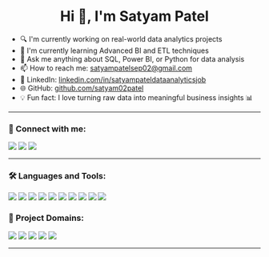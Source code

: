 <h1 align="center">Hi 👋, I'm Satyam Patel</h1>

- 🔍 I'm currently working on real-world data analytics projects
- 🧠 I'm currently learning Advanced BI and ETL techniques
- 💬 Ask me anything about SQL, Power BI, or Python for data analysis
- 📫 How to reach me: [satyampatelsep02@gmail.com](mailto:satyampatelsep02@gmail.com)
- 💼 LinkedIn: [linkedin.com/in/satyampateldataanalyticsjob](https://www.linkedin.com/in/satyampateldataanalyticsjob)
- 🌐 GitHub: [github.com/satyam02patel](https://github.com/satyam02patel)
- 💡 Fun fact: I love turning raw data into meaningful business insights 📊

---

### 🔗 Connect with me:
<p>
  <a href="https://github.com/satyam02patel"><img src="https://img.shields.io/badge/GitHub-181717?style=for-the-badge&logo=github&logoColor=white" /></a>
  <a href="https://www.linkedin.com/in/satyampateldataanalyticsjob/"><img src="https://img.shields.io/badge/LinkedIn-0A66C2?style=for-the-badge&logo=linkedin&logoColor=white" /></a>
  <a href="mailto:satyampatelsep02@gmail.com"><img src="https://img.shields.io/badge/Email-D14836?style=for-the-badge&logo=gmail&logoColor=white" /></a>
</p>

---

### 🛠️ Languages and Tools:
<p align="left">
  <img src="https://img.shields.io/badge/Python-3776AB?style=for-the-badge&logo=python&logoColor=white" />
  <img src="https://img.shields.io/badge/SQL-025E8C?style=for-the-badge&logo=postgresql&logoColor=white" />
  <img src="https://img.shields.io/badge/Power%20BI-F2C811?style=for-the-badge&logo=powerbi&logoColor=black" />
  <img src="https://img.shields.io/badge/Excel-217346?style=for-the-badge&logo=microsoft-excel&logoColor=white" />
  <img src="https://img.shields.io/badge/Pandas-150458?style=for-the-badge&logo=pandas&logoColor=white" />
  <img src="https://img.shields.io/badge/Numpy-013243?style=for-the-badge&logo=numpy&logoColor=white" />
  <img src="https://img.shields.io/badge/Matplotlib-11557C?style=for-the-badge&logo=matplotlib&logoColor=white" />
  <img src="https://img.shields.io/badge/Seaborn-2E4756?style=for-the-badge&logo=seaborn&logoColor=white" />
  <img src="https://img.shields.io/badge/Data%20Visualization-FF6384?style=for-the-badge&logo=chartdotjs&logoColor=white" />
  <img src="https://img.shields.io/badge/ETL-00ADD8?style=for-the-badge&logo=dataiku&logoColor=white" />
</p>

### 🔬 Project Domains:
<p align="left">
  <img src="https://img.shields.io/badge/Sales%20Analytics-FF6B6B?style=for-the-badge&logo=sellfy&logoColor=white" />
  <img src="https://img.shields.io/badge/E--Commerce-FF9F1C?style=for-the-badge&logo=shopify&logoColor=white" />
  <img src="https://img.shields.io/badge/Retail%20Data-8AC926?style=for-the-badge&logo=marketo&logoColor=white" />
  <img src="https://img.shields.io/badge/Supply%20Chain-1982C4?style=for-the-badge&logo=coursera&logoColor=white" />
  <img src="https://img.shields.io/badge/Banking%20Analytics-6A4C93?style=for-the-badge&logo=monzo&logoColor=white" />
</p>

---

